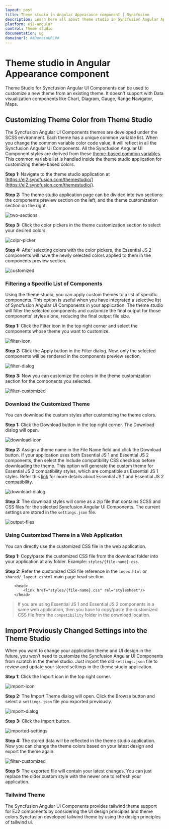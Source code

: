 ```yaml
---
layout: post
title: Theme studio in Angular Appearance component | Syncfusion
description: Learn here all about Theme studio in Syncfusion Angular Appearance component of Syncfusion Essential JS 2 and more.
platform: ej2-angular
control: Theme studio 
documentation: ug
domainurl: ##DomainURL##
---
```


# Theme studio in Angular Appearance component

Theme Studio for Syncfusion Angular UI Components can be used to customize a new theme from an existing theme. It doesn't support with Data visualization components like Chart, Diagram, Gauge, Range Navigator, Maps.

## Customizing Theme Color from Theme Studio

The Syncfusion Angular UI Components themes are developed under the SCSS environment. Each theme has a unique common variable list. When you change the common variable color code value, it will reflect in all the Syncfusion Angular UI Components. All the Syncfusion Angular UI Component styles are derived from these [theme-based common variables](../appearance/overview#common-variables). This common variable list is handled inside the theme studio application for customizing theme-based colors.

**Step 1:** Navigate to the theme studio application at [https://ej2.syncfusion.com/themestudio/](https://ej2.syncfusion.com/themestudio/).

**Step 2:** The theme studio application page can be divided into two sections: the components preview section on the left, and the theme customization section on the right.

![two-sections](images/two-pane.png)

**Step 3:** Click the color pickers in the theme customization section to select your desired colors.

![colpr-picker](images/colorpicker.png)

**Step 4:** After selecting colors with the color pickers, the Essential JS 2 components will have the newly selected colors applied to them in the components preview section.

![customized](images/customized.png)

### Filtering a Specific List of Components

Using the theme studio, you can apply custom themes to a list of specific components. This option is useful when you have integrated a selective list of Syncfusion Angular UI Components in your application. The theme studio will filter the selected components and customize the final output for those components’ styles alone, reducing the final output file size.

**Step 1:** Click the Filter icon in the top right corner and select the components whose theme you want to customize.

![filter-icon](images/filter-icon.png)

**Step 2:** Click the Apply button in the Filter dialog. Now, only the selected components will be rendered in the components preview section.

![filter-dialog](images/filter-dialog.png)

**Step 3:** Now you can customize the colors in the theme customization section for the components you selected.

![filter-customized](images/filter-customized.png)

### Download the Customized Theme

You can download the custom styles after customizing the theme colors.

**Step 1:** Click the Download button in the top right corner. The Download dialog will open.

![download-icon](images/download-icon.png)

**Step 2:** Assign a theme name in the File Name field and click the Download button. If your application uses both Essential JS 1 and Essential JS 2 components, then select the Include compatibility CSS checkbox before downloading the theme. This option will generate the custom theme for Essential JS 2 compatibility styles, which are compatible as Essential JS 1 styles. Refer this [link](https://ej2.syncfusion.com/documentation/getting-started/compatible-with-essential-js1/) for more details about Essential JS 1 and Essential JS 2 compatibility.

![download-dialog](images/download-dialog.png)

**Step 3:** The download styles will come as a zip file that contains SCSS and CSS files for the selected Syncfusion Angular UI Components. The current settings are stored in the `settings.json` file.

![output-files](images/output-files.png)

### Using Customized Theme in a Web Application

You can directly use the customized CSS file in the web application.

**Step 1:** Copy/paste the customized CSS file from the download folder into your application at any folder. Example: `styles/{file-name}.css`.

**Step 2:** Refer the customized CSS file reference in the `index.html` or `shared/_layout.cshtml` main page head section.

```
    <head>
        <link href="styles/{file-name}.css" rel="stylesheet"/>
    </head>
```

> If you are using Essential JS 1 and Essential JS 2 components in a same web application, then you have to copy/paste the customized CSS file from the `compatibility` folder in the download location.

## Import Previously Changed Settings into the Theme Studio

When you want to change your application theme and UI design in the future, you won’t need to customize the Syncfusion Angular UI Components from scratch in the theme studio. Just import the old `settings.json` file to review and update your stored settings in the theme studio application.

**Step 1:** Click the Import icon in the top right corner.

![import-icon](images/import-icon.png)

**Step 2:** The Import Theme dialog will open. Click the Browse button and select a `settings.json` file you exported previously.

![import-dialog](images/import-dialog.png)

**Step 3:** Click the Import button.

![imported-settings](images/imported-settings.png)

**Step 4:** The stored data will be reflected in the theme studio application. Now you can change the theme colors based on your latest design and export the theme again.

![filter-customized](images/filter-customized.png)

**Step 5:** The exported file will contain your latest changes. You can just replace the older custom style with the newer one to refresh your application.

### Tailwind Theme

The Syncfusion Angular UI Components provides tailwind theme support for EJ2 components by considering the UI design principles and theme colors.Syncfusion developed tailwind theme by using the design principles of tailwind ui.
